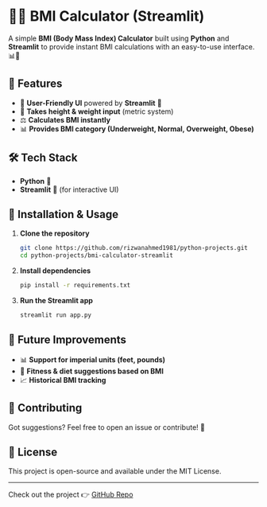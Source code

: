 # 🏋️‍♂️ BMI Calculator (Streamlit)

A simple **BMI (Body Mass Index) Calculator** built using **Python** and **Streamlit** to provide instant BMI calculations with an easy-to-use interface. 📊💪

## 🚀 Features
- 📌 **User-Friendly UI** powered by **Streamlit** 🎨
- 📏 **Takes height & weight input** (metric system)
- ⚖️ **Calculates BMI instantly**
- 📊 **Provides BMI category (Underweight, Normal, Overweight, Obese)**

## 🛠️ Tech Stack
- **Python** 🐍
- **Streamlit** 🎨 (for interactive UI)

## 🔧 Installation & Usage
1. **Clone the repository**
   ```bash
   git clone https://github.com/rizwanahmed1981/python-projects.git
   cd python-projects/bmi-calculator-streamlit
   ```
2. **Install dependencies**
   ```bash
   pip install -r requirements.txt
   ```
3. **Run the Streamlit app**
   ```bash
   streamlit run app.py
   ```

## 📌 Future Improvements
- 📊 **Support for imperial units (feet, pounds)**
- 🏃 **Fitness & diet suggestions based on BMI**
- 📈 **Historical BMI tracking**

## 🤝 Contributing
Got suggestions? Feel free to open an issue or contribute! 🚀

## 📜 License
This project is open-source and available under the MIT License.

---
Check out the project 👉 [GitHub Repo](https://github.com/rizwanahmed1981/python-projects/tree/main/bmi-calculator-streamlit)
